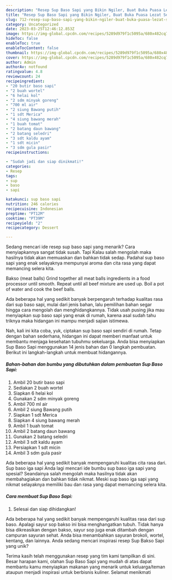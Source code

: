 ```yaml
---
description: "Resep Sup Baso Sapi yang Bikin Ngiler, Buat Buka Puasa Lezat Sekali"
title: "Resep Sup Baso Sapi yang Bikin Ngiler, Buat Buka Puasa Lezat Sekali"
slug: 712-resep-sup-baso-sapi-yang-bikin-ngiler-buat-buka-puasa-lezat-sekali
category: Uncategorized
date: 2023-03-25T12:46:12.853Z
image: https://img-global.cpcdn.com/recipes/5289d979f1c5095a/680x482cq70/sup-baso-sapi-foto-resep-utama.jpg
hideToc: false
enableToc: true
enableTocContent: false
thumbnail: https://img-global.cpcdn.com/recipes/5289d979f1c5095a/680x482cq70/sup-baso-sapi-foto-resep-utama.jpg
cover: https://img-global.cpcdn.com/recipes/5289d979f1c5095a/680x482cq70/sup-baso-sapi-foto-resep-utama.jpg
author: Admin
authorAv: notfound
ratingvalue: 4.8
reviewcount: 24
recipeingredient:
- "20 butir baso sapi"
- "2 buah wortel"
- "6 helai kol"
- "2 sdm minyak goreng"
- "700 ml air"
- "2 siung Bawang putih"
- "1 sdt Merica"
- "4 siung bawang merah"
- "1 buah tomat"
- "2 batang daun bawang"
- "2 batang seledri"
- "3 sdt kaldu ayam"
- "1 sdt micin"
- "3 sdm gula pasir"
recipeinstructions:

- "Sudah jadi dan siap dinikmati!"
categories:
- Resep
tags:
- sup
- baso
- sapi

katakunci: sup baso sapi 
nutrition: 246 calories
recipecuisine: Indonesian
preptime: "PT12M"
cooktime: "PT39M"
recipeyield: "2"
recipecategory: Dessert

---
```



Sedang mencari ide resep sup baso sapi yang menarik? Cara menyiapkannya sangat tidak susah. Tapi Kalau salah mengolah maka hasilnya tidak akan memuaskan dan bahkan tidak sedap. Padahal sup baso sapi yang enak selayaknya mempunyai aroma dan cita rasa yang dapat memancing selera kita.


Bakso (meat balls) Grind together all meat balls ingredients in a food processor until smooth. Repeat until all beef mixture are used up. Boil a pot of water and cook the beef balls.

Ada beberapa hal yang sedikit banyak berpengaruh terhadap kualitas rasa dari sup baso sapi, mulai dari jenis bahan, lalu pemilihan bahan segar hingga cara mengolah dan menghidangkannya. Tidak usah pusing jika mau menyiapkan sup baso sapi yang enak di rumah, karena asal sudah tahu triknya maka hidangan ini mampu menjadi sajian istimewa.


Nah, kali ini kita coba, yuk, ciptakan sup baso sapi sendiri di rumah. Tetap dengan bahan sederhana, hidangan ini dapat memberi manfaat untuk membantu menjaga kesehatan tubuhmu sekeluarga. Anda bisa menyiapkan Sup Baso Sapi menggunakan 14 jenis bahan dan 0 langkah pembuatan. Berikut ini langkah-langkah untuk membuat hidangannya.

<!--inarticleads1-->

##### Bahan-bahan dan bumbu yang dibutuhkan dalam pembuatan Sup Baso Sapi:

1. Ambil 20 butir baso sapi
1. Sediakan 2 buah wortel
1. Siapkan 6 helai kol
1. Gunakan 2 sdm minyak goreng
1. Ambil 700 ml air
1. Ambil 2 siung Bawang putih
1. Siapkan 1 sdt Merica
1. Siapkan 4 siung bawang merah
1. Ambil 1 buah tomat
1. Ambil 2 batang daun bawang
1. Gunakan 2 batang seledri
1. Ambil 3 sdt kaldu ayam
1. Persiapkan 1 sdt micin
1. Ambil 3 sdm gula pasir


Ada beberapa hal yang sedikit banyak mempengaruhi kualitas cita rasa dari. Sup baso iga sapi Anda lagi mencari ide bumbu sup baso iga sapi yang spesial? Seandainya salah mengolah maka hasilnya tidak akan membahagiakan dan bahkan tidak nikmat. Meski sup baso iga sapi yang nikmat selayaknya memiliki bau dan rasa yang dapat memancing selera kita. 

<!--inarticleads2-->

##### Cara membuat Sup Baso Sapi:


1. Selesai dan siap dihidangkan!

Ada beberapa hal yang sedikit banyak mempengaruhi kualitas rasa dari sup baso. Apalagi sayur sop bakso ini bisa menghangatkan tubuh. Tidak hanya bisa dikreasikan dengan bakso, sayur sop juga enak ditambah dengan campuran sayuran sehat. Anda bisa menambahkan sayuran brokoli, wortel, kentang, dan lainnya. Anda sedang mencari inspirasi resep Sup Bakso Sapi yang unik? 

Terima kasih telah menggunakan resep yang tim kami tampilkan di sini. Besar harapan kami, olahan Sup Baso Sapi yang mudah di atas dapat membantu kamu menyiapkan makanan yang menarik untuk keluarga/teman ataupun menjadi inspirasi untuk berbisnis kuliner. Selamat menikmati
